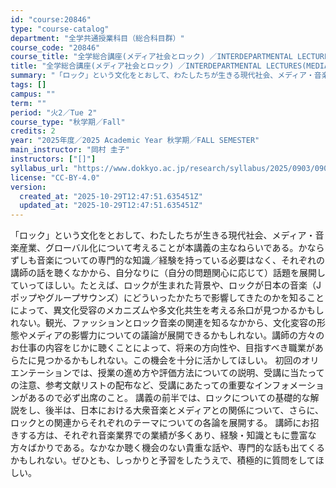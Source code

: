 ```yaml
---
id: "course:20846"
type: "course-catalog"
department: "全学共通授業科目（総合科目群）"
course_code: "20846"
course_title: "全学総合講座(メディア社会とロック) ／INTERDEPARTMENTAL LECTURES(MEDIA SOCIETY AND ROCK)"
title: "全学総合講座(メディア社会とロック) ／INTERDEPARTMENTAL LECTURES(MEDIA SOCIETY AND ROCK)"
summary: "「ロック」という文化をとおして、わたしたちが生きる現代社会、メディア・音楽産業、グローバル化について考えることが本講義の主なねらいである。かならずしも音楽についての専門的な知識／経験を持っている必要はなく、それぞれの講師の話を聴くなかから、…"
tags: []
campus: ""
term: ""
period: "火2／Tue 2"
course_type: "秋学期／Fall"
credits: 2
year: "2025年度／2025 Academic Year 秋学期／FALL SEMESTER"
main_instructor: "岡村 圭子"
instructors: ["[]"]
syllabus_url: "https://www.dokkyo.ac.jp/research/syllabus/2025/0903/0903_20846_ja_JP.html"
license: "CC-BY-4.0"
version:
  created_at: "2025-10-29T12:47:51.635451Z"
  updated_at: "2025-10-29T12:47:51.635451Z"
---
```

「ロック」という文化をとおして、わたしたちが生きる現代社会、メディア・音楽産業、グローバル化について考えることが本講義の主なねらいである。かならずしも音楽についての専門的な知識／経験を持っている必要はなく、それぞれの講師の話を聴くなかから、自分なりに（自分の問題関心に応じて）話題を展開していってほしい。たとえば、ロックが生まれた背景や、ロックが日本の音楽（Jポップやグループサウンズ）にどういったかたちで影響してきたのかを知ることによって、異文化受容のメカニズムや多文化共生を考える糸口が見つかるかもしれない。観光、ファッションとロック音楽の関連を知るなかから、文化変容の形態やメディアの影響力についての議論が展開できるかもしれない。講師の方々のお仕事の内容をじかに聴くことによって、将来の方向性や、目指すべき職業があらたに見つかるかもしれない。この機会を十分に活かしてほしい。 初回のオリエンテーションでは、授業の進め方や評価方法についての説明、受講に当たっての注意、参考文献リストの配布など、受講にあたっての重要なインフォメーションがあるので必ず出席のこと。 講義の前半では、ロックについての基礎的な解説をし、後半は、日本における大衆音楽とメディアとの関係について、さらに、ロックとの関連からそれぞれのテーマについての各論を展開する。 講師にお招きする方は、それぞれ音楽業界での業績が多くあり、経験・知識ともに豊富な方々ばかりである。なかなか聴く機会のない貴重な話や、専門的な話も出てくるかもしれない。ぜひとも、しっかりと予習をしたうえで、積極的に質問をしてほしい。
